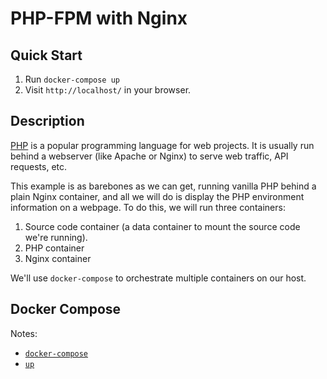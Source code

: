 # PHP-FPM with Nginx

## Quick Start

  1. Run `docker-compose up`
  2. Visit `http://localhost/` in your browser.

## Description

[PHP](http://php.net/) is a popular programming language for web projects. It is usually run behind a webserver (like Apache or Nginx) to serve web traffic, API requests, etc.

This example is as barebones as we can get, running vanilla PHP behind a plain Nginx container, and all we will do is display the PHP environment information on a webpage. To do this, we will run three containers:

  1. Source code container (a data container to mount the source code we're running).
  2. PHP container
  2. Nginx container

We'll use `docker-compose` to orchestrate multiple containers on our host.

## Docker Compose

Notes:

  - [`docker-compose`](https://docs.docker.com/compose/reference/)
  - [`up`](https://docs.docker.com/compose/reference/up/)
